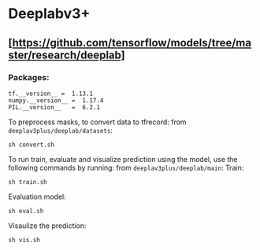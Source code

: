 # Deeplabv3+ 
## [https://github.com/tensorflow/models/tree/master/research/deeplab]
### Packages:
```
tf.__version__ =  1.13.1
numpy.__version__ =  1.17.4
PIL.__version__   =  6.2.1
```
To preprocess masks, to convert data to tfrecord:
from `deeplav3plus/deeplab/datasets`:
```
sh convert.sh
```

To run train, evaluate and visualize prediction using the model, use the following commands by running:
from `deeplav3plus/deeplab/main`:
Train:
```
sh train.sh 
```
Evaluation model:
```
sh eval.sh 
```
Visaulize the prediction:
```
sh vis.sh
```

